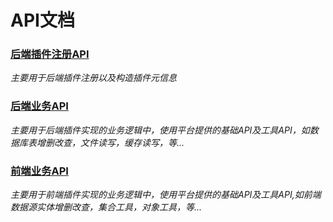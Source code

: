 # API文档

### [后端插件注册API](http://vstore-developer.yindangu.com/javadoc/reg/index.html)

_主要用于后端插件注册以及构造插件元信息_

### [后端业务API](http://vstore-developer.yindangu.com/javadoc/business/index.html)

_主要用于后端插件实现的业务逻辑中，使用平台提供的基础API及工具API，如数据库表增删改查，文件读写，缓存读写，等..._

### [前端业务API](http://vstore-doc.yindangu.com/jsdoc/index.html)

_主要用于前端插件实现的业务逻辑中，使用平台提供的基础API及工具API,如前端数据源实体增删改查，集合工具，对象工具，等..._

